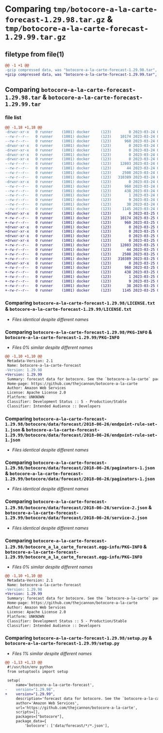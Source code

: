# Comparing `tmp/botocore-a-la-carte-forecast-1.29.98.tar.gz` & `tmp/botocore-a-la-carte-forecast-1.29.99.tar.gz`

## filetype from file(1)

```diff
@@ -1 +1 @@
-gzip compressed data, was "botocore-a-la-carte-forecast-1.29.98.tar", last modified: Fri Mar 24 01:24:23 2023, max compression
+gzip compressed data, was "botocore-a-la-carte-forecast-1.29.99.tar", last modified: Sat Mar 25 01:22:46 2023, max compression
```

## Comparing `botocore-a-la-carte-forecast-1.29.98.tar` & `botocore-a-la-carte-forecast-1.29.99.tar`

### file list

```diff
@@ -1,18 +1,18 @@
-drwxr-xr-x   0 runner    (1001) docker     (123)        0 2023-03-24 01:24:23.941986 botocore-a-la-carte-forecast-1.29.98/
--rw-r--r--   0 runner    (1001) docker     (123)    10174 2023-03-24 01:24:23.000000 botocore-a-la-carte-forecast-1.29.98/LICENSE.txt
--rw-r--r--   0 runner    (1001) docker     (123)      960 2023-03-24 01:24:23.941986 botocore-a-la-carte-forecast-1.29.98/PKG-INFO
-drwxr-xr-x   0 runner    (1001) docker     (123)        0 2023-03-24 01:24:23.941986 botocore-a-la-carte-forecast-1.29.98/botocore/
-drwxr-xr-x   0 runner    (1001) docker     (123)        0 2023-03-24 01:24:23.941986 botocore-a-la-carte-forecast-1.29.98/botocore/data/
-drwxr-xr-x   0 runner    (1001) docker     (123)        0 2023-03-24 01:24:23.941986 botocore-a-la-carte-forecast-1.29.98/botocore/data/forecast/
-drwxr-xr-x   0 runner    (1001) docker     (123)        0 2023-03-24 01:24:23.941986 botocore-a-la-carte-forecast-1.29.98/botocore/data/forecast/2018-06-26/
--rw-r--r--   0 runner    (1001) docker     (123)    12803 2023-03-24 01:23:57.000000 botocore-a-la-carte-forecast-1.29.98/botocore/data/forecast/2018-06-26/endpoint-rule-set-1.json
--rw-r--r--   0 runner    (1001) docker     (123)       44 2023-03-24 01:23:57.000000 botocore-a-la-carte-forecast-1.29.98/botocore/data/forecast/2018-06-26/examples-1.json
--rw-r--r--   0 runner    (1001) docker     (123)     2508 2023-03-24 01:23:57.000000 botocore-a-la-carte-forecast-1.29.98/botocore/data/forecast/2018-06-26/paginators-1.json
--rw-r--r--   0 runner    (1001) docker     (123)   310389 2023-03-24 01:23:57.000000 botocore-a-la-carte-forecast-1.29.98/botocore/data/forecast/2018-06-26/service-2.json
-drwxr-xr-x   0 runner    (1001) docker     (123)        0 2023-03-24 01:24:23.941986 botocore-a-la-carte-forecast-1.29.98/botocore_a_la_carte_forecast.egg-info/
--rw-r--r--   0 runner    (1001) docker     (123)      960 2023-03-24 01:24:23.000000 botocore-a-la-carte-forecast-1.29.98/botocore_a_la_carte_forecast.egg-info/PKG-INFO
--rw-r--r--   0 runner    (1001) docker     (123)      438 2023-03-24 01:24:23.000000 botocore-a-la-carte-forecast-1.29.98/botocore_a_la_carte_forecast.egg-info/SOURCES.txt
--rw-r--r--   0 runner    (1001) docker     (123)        1 2023-03-24 01:24:23.000000 botocore-a-la-carte-forecast-1.29.98/botocore_a_la_carte_forecast.egg-info/dependency_links.txt
--rw-r--r--   0 runner    (1001) docker     (123)        9 2023-03-24 01:24:23.000000 botocore-a-la-carte-forecast-1.29.98/botocore_a_la_carte_forecast.egg-info/top_level.txt
--rw-r--r--   0 runner    (1001) docker     (123)       38 2023-03-24 01:24:23.941986 botocore-a-la-carte-forecast-1.29.98/setup.cfg
--rw-r--r--   0 runner    (1001) docker     (123)     1145 2023-03-24 01:24:23.000000 botocore-a-la-carte-forecast-1.29.98/setup.py
+drwxr-xr-x   0 runner    (1001) docker     (123)        0 2023-03-25 01:22:46.915845 botocore-a-la-carte-forecast-1.29.99/
+-rw-r--r--   0 runner    (1001) docker     (123)    10174 2023-03-25 01:22:46.000000 botocore-a-la-carte-forecast-1.29.99/LICENSE.txt
+-rw-r--r--   0 runner    (1001) docker     (123)      960 2023-03-25 01:22:46.915845 botocore-a-la-carte-forecast-1.29.99/PKG-INFO
+drwxr-xr-x   0 runner    (1001) docker     (123)        0 2023-03-25 01:22:46.911845 botocore-a-la-carte-forecast-1.29.99/botocore/
+drwxr-xr-x   0 runner    (1001) docker     (123)        0 2023-03-25 01:22:46.911845 botocore-a-la-carte-forecast-1.29.99/botocore/data/
+drwxr-xr-x   0 runner    (1001) docker     (123)        0 2023-03-25 01:22:46.911845 botocore-a-la-carte-forecast-1.29.99/botocore/data/forecast/
+drwxr-xr-x   0 runner    (1001) docker     (123)        0 2023-03-25 01:22:46.915845 botocore-a-la-carte-forecast-1.29.99/botocore/data/forecast/2018-06-26/
+-rw-r--r--   0 runner    (1001) docker     (123)    12803 2023-03-25 01:22:12.000000 botocore-a-la-carte-forecast-1.29.99/botocore/data/forecast/2018-06-26/endpoint-rule-set-1.json
+-rw-r--r--   0 runner    (1001) docker     (123)       44 2023-03-25 01:22:12.000000 botocore-a-la-carte-forecast-1.29.99/botocore/data/forecast/2018-06-26/examples-1.json
+-rw-r--r--   0 runner    (1001) docker     (123)     2508 2023-03-25 01:22:12.000000 botocore-a-la-carte-forecast-1.29.99/botocore/data/forecast/2018-06-26/paginators-1.json
+-rw-r--r--   0 runner    (1001) docker     (123)   310389 2023-03-25 01:22:12.000000 botocore-a-la-carte-forecast-1.29.99/botocore/data/forecast/2018-06-26/service-2.json
+drwxr-xr-x   0 runner    (1001) docker     (123)        0 2023-03-25 01:22:46.915845 botocore-a-la-carte-forecast-1.29.99/botocore_a_la_carte_forecast.egg-info/
+-rw-r--r--   0 runner    (1001) docker     (123)      960 2023-03-25 01:22:46.000000 botocore-a-la-carte-forecast-1.29.99/botocore_a_la_carte_forecast.egg-info/PKG-INFO
+-rw-r--r--   0 runner    (1001) docker     (123)      438 2023-03-25 01:22:46.000000 botocore-a-la-carte-forecast-1.29.99/botocore_a_la_carte_forecast.egg-info/SOURCES.txt
+-rw-r--r--   0 runner    (1001) docker     (123)        1 2023-03-25 01:22:46.000000 botocore-a-la-carte-forecast-1.29.99/botocore_a_la_carte_forecast.egg-info/dependency_links.txt
+-rw-r--r--   0 runner    (1001) docker     (123)        9 2023-03-25 01:22:46.000000 botocore-a-la-carte-forecast-1.29.99/botocore_a_la_carte_forecast.egg-info/top_level.txt
+-rw-r--r--   0 runner    (1001) docker     (123)       38 2023-03-25 01:22:46.915845 botocore-a-la-carte-forecast-1.29.99/setup.cfg
+-rw-r--r--   0 runner    (1001) docker     (123)     1145 2023-03-25 01:22:46.000000 botocore-a-la-carte-forecast-1.29.99/setup.py
```

### Comparing `botocore-a-la-carte-forecast-1.29.98/LICENSE.txt` & `botocore-a-la-carte-forecast-1.29.99/LICENSE.txt`

 * *Files identical despite different names*

### Comparing `botocore-a-la-carte-forecast-1.29.98/PKG-INFO` & `botocore-a-la-carte-forecast-1.29.99/PKG-INFO`

 * *Files 0% similar despite different names*

```diff
@@ -1,10 +1,10 @@
 Metadata-Version: 2.1
 Name: botocore-a-la-carte-forecast
-Version: 1.29.98
+Version: 1.29.99
 Summary: forecast data for botocore. See the `botocore-a-la-carte` package for more info.
 Home-page: https://github.com/thejcannon/botocore-a-la-carte
 Author: Amazon Web Services
 License: Apache License 2.0
 Platform: UNKNOWN
 Classifier: Development Status :: 5 - Production/Stable
 Classifier: Intended Audience :: Developers
```

### Comparing `botocore-a-la-carte-forecast-1.29.98/botocore/data/forecast/2018-06-26/endpoint-rule-set-1.json` & `botocore-a-la-carte-forecast-1.29.99/botocore/data/forecast/2018-06-26/endpoint-rule-set-1.json`

 * *Files identical despite different names*

### Comparing `botocore-a-la-carte-forecast-1.29.98/botocore/data/forecast/2018-06-26/paginators-1.json` & `botocore-a-la-carte-forecast-1.29.99/botocore/data/forecast/2018-06-26/paginators-1.json`

 * *Files identical despite different names*

### Comparing `botocore-a-la-carte-forecast-1.29.98/botocore/data/forecast/2018-06-26/service-2.json` & `botocore-a-la-carte-forecast-1.29.99/botocore/data/forecast/2018-06-26/service-2.json`

 * *Files identical despite different names*

### Comparing `botocore-a-la-carte-forecast-1.29.98/botocore_a_la_carte_forecast.egg-info/PKG-INFO` & `botocore-a-la-carte-forecast-1.29.99/botocore_a_la_carte_forecast.egg-info/PKG-INFO`

 * *Files 0% similar despite different names*

```diff
@@ -1,10 +1,10 @@
 Metadata-Version: 2.1
 Name: botocore-a-la-carte-forecast
-Version: 1.29.98
+Version: 1.29.99
 Summary: forecast data for botocore. See the `botocore-a-la-carte` package for more info.
 Home-page: https://github.com/thejcannon/botocore-a-la-carte
 Author: Amazon Web Services
 License: Apache License 2.0
 Platform: UNKNOWN
 Classifier: Development Status :: 5 - Production/Stable
 Classifier: Intended Audience :: Developers
```

### Comparing `botocore-a-la-carte-forecast-1.29.98/setup.py` & `botocore-a-la-carte-forecast-1.29.99/setup.py`

 * *Files 1% similar despite different names*

```diff
@@ -1,13 +1,13 @@
 #!/usr/bin/env python
 from setuptools import setup
 
 setup(
     name='botocore-a-la-carte-forecast',
-    version="1.29.98",
+    version="1.29.99",
     description='forecast data for botocore. See the `botocore-a-la-carte` package for more info.',
     author='Amazon Web Services',
     url='https://github.com/thejcannon/botocore-a-la-carte',
     scripts=[],
     packages=["botocore"],
     package_data={
         'botocore': ['data/forecast/*/*.json'],
```

